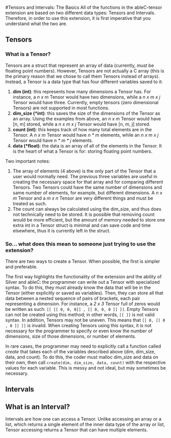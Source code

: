 #Tensors and Intervals: The Basics
All of the functions in the ableC-tensor extension are based on two different data types: Tensors and Intervals. Therefore, in order to use this extension, it is first imperative that you understand what the two are.

## Tensors
### What is a Tensor?
Tensors are a struct that represent an array of data (currently, must be floating point numbers). However, Tensors are not actually a C array (this is the primary reason that we chose to call them Tensors instead of arrays). Instead, a Tensor is a data type that has four different variables saved to it:
1. **dim (int)**: this represents how many dimensions a Tensor has. For instance, a *n x m*  Tensor would have two dimensions, while a *n x m x j* Tensor would have three. Currently, empty tensors (zero dimensional Tensors) are not supported in most functions.
2. **dim_size (\*int)**: this saves the size of the dimensions of the Tensor as an array. Using the examples from above, an *n x m* Tensor would have [n, m] stored, while a *n x m x j* Tensor would have [n, m, j] stored.
3. **count (int)**: this keeps track of how many total elements are in the Tensor. A *n x m* Tensor would have *n \* m* elements, while an *n x m x j* Tensor would have *n \* m \* j* elements.
4. **data (\*float)**: the data is an array of all of the elements in the Tensor. It is the heart of what a Tensor is for: storing floating point numbers.

Two important notes:
1. The array of elements (4 above) is the only part of the Tensor that a user would normally need. The previous three variables are useful in creating the necessary space for that array and for comparing different Tensors. Two Tensors could have the same number of dimensions and same number of elements, for example, but different dimensions. A *n x m* Tensor and a *m x n* Tensor are very different things and must be treated as such.
2. The count can always be calculated using the dim_size, and thus does not technically need to be stored. It is possible that removing count would be more efficient, but the amount of memory needed to store one extra int in a Tensor struct is minimal and can save code and time elsewhere, thus it is currently left in the struct.

### So… what does this mean to someone just trying to use the extension?
There are two ways to create a Tensor. When possible, the first is simpler and preferable.

The first way highlights the functionality of the extension and the ability of Silver and ableC: the programmer can write out a Tensor with specialized syntax. To do this, they must already know the data that will be in the Tensor (either explicitly or saved as variables). Then, they can store all that data between a nested sequence of pairs of brackets, each pair representing a dimension. For instance, a *2 x 3* Tensor full of zeros would be written as such: `[[ [[ 0, 0, 0]] , [[ 0, 0, 0 ]] ]]`. Empty Tensors can not be created using this method; in other words, `[[ ]]` is not valid syntax. In addition, Tensors may not be uneven. This means that `[[ 0, [[ 0 , 0 ]] ]]` is invalid. When creating Tensors using this syntax, it is not necessary for the programmer to specify or even know the number of dimensions, size of those dimensions, or number of elements.

In rare cases, the programmer may need to explicitly call a function called *create* that takes each of the variables described above (dim, dim_size, data, and count). To do this, the coder must malloc dim_size and data on their own, then call `create(dim, dim_size, data, count)` with the respective values for each variable. This is messy and not ideal, but may sometimes be necessary.

## Intervals
## What is an Interval?
Intervals are how one can access a Tensor. Unlike accessing an array or a list, which returns a single element of the inner data type of the array or list, Tensor accessing returns a Tensor that can have multiple elements.
